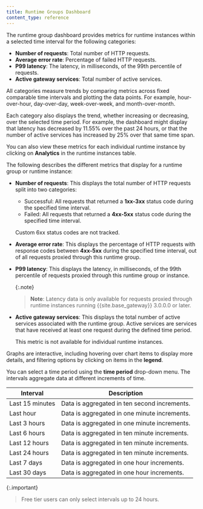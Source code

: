```yaml
---
title: Runtime Groups Dashboard
content_type: reference
---
```


The runtime group dashboard provides metrics for runtime instances within a selected time interval for the following categories:

* **Number of requests**: Total number of HTTP requests.
* **Average error rate**: Percentage of failed HTTP requests.
* **P99 latency**: The latency, in milliseconds, of the 99th percentile of requests.
* **Active gateway services**: Total number of active services.

All categories measure trends by comparing metrics across fixed comparable time intervals and plotting the data points. For example, hour-over-hour, day-over-day, week-over-week, and month-over-month.

Each category also displays the trend, whether increasing or decreasing, over the selected time period.
For example, the dashboard might display that latency has decreased by 11.55% over the past 24 hours, or that the number of active services has increased by 25% over that same time span.

You can also view these metrics for each individual runtime instance by clicking on **Analytics** in the runtime instances table.

The following describes the different metrics that display for a runtime group or runtime instance:

* **Number of requests**: This displays the total number of HTTP requests split into two categories:
    * Successful: All requests that returned a **1xx-3xx** status code during the specified time interval.
    * Failed: All requests that returned a **4xx-5xx** status code during the specified time interval.

    Custom 6xx status codes are not tracked.

* **Average error rate**: This displays the percentage of HTTP requests with response codes between **4xx-5xx** during the specified time interval, out of all requests proxied through this runtime group.

* **P99 latency**: This displays the latency, in milliseconds, of the 99th percentile of requests proxied through this runtime group or instance.

    {:.note}
    > **Note**: Latency data is only available for requests proxied through runtime instances running {{site.base_gateway}} 3.0.0.0 or later.

* **Active gateway services**: This displays the total number of active services associated with the runtime group. Active services are services that have received at least one request during the defined time period.

    This metric is not available for individual runtime instances.

Graphs are interactive, including hovering over chart items to display more details, and filtering options by clicking on items in the **legend**.

You can select a time period using the **time period** drop-down menu. The intervals aggregate data at different increments of time.

Interval | Description  
------|----------|
Last 15 minutes | Data is aggregated in ten second increments.
Last hour| Data is aggregated in one minute increments.
Last 3 hours | Data is aggregated in one minute increments.
Last 6 hours | Data is aggregated in ten minute increments.
Last 12 hours| Data is aggregated in ten minute increments.
Last 24 hours| Data is aggregated in ten minute increments.
Last 7 days | Data is aggregated in one hour increments.
Last 30 days | Data is aggregated in one hour increments.

{:.important}
> Free tier users can only select intervals up to 24 hours.
